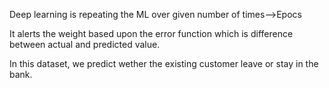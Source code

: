 Deep learning is repeating the ML over given number of times-->Epocs

It alerts the weight based upon the error function which is difference between actual and predicted value.

In this dataset, we predict wether the existing customer leave or stay in the bank.
